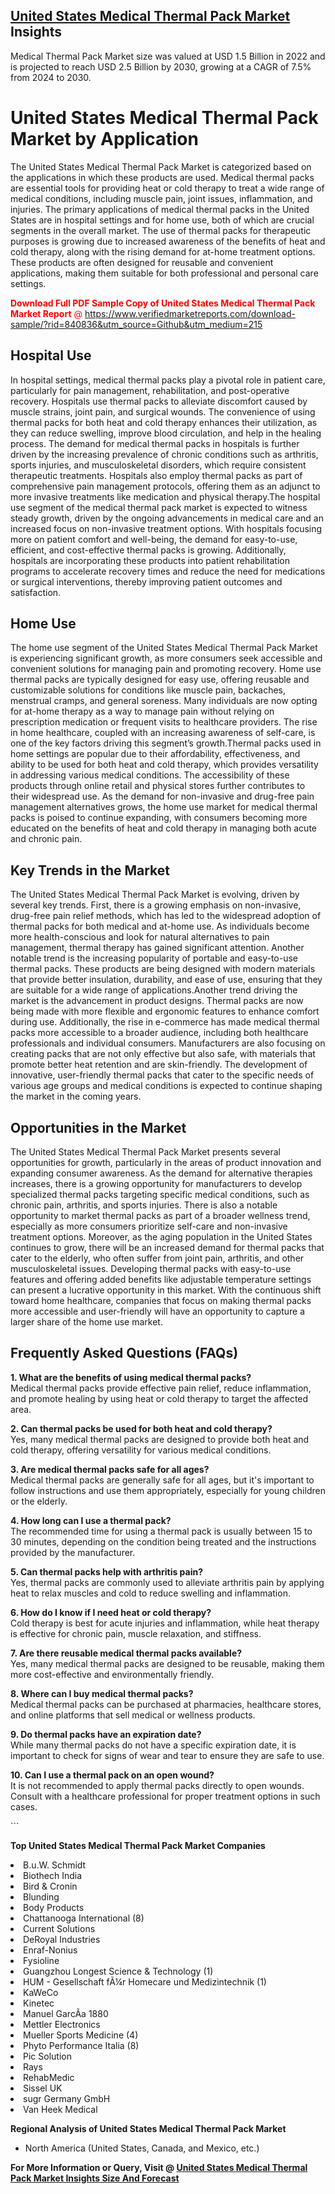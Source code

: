 <h2><a href="https://www.verifiedmarketreports.com/download-sample/?rid=840836&amp;utm_source=Github&amp;utm_medium=215" target="_blank">United States Medical Thermal Pack Market</a> Insights</h2><p>Medical Thermal Pack Market size was valued at USD 1.5 Billion in 2022 and is projected to reach USD 2.5 Billion by 2030, growing at a CAGR of 7.5% from 2024 to 2030.</p><p><h1>United States Medical Thermal Pack Market by Application</h1><p>The United States Medical Thermal Pack Market is categorized based on the applications in which these products are used. Medical thermal packs are essential tools for providing heat or cold therapy to treat a wide range of medical conditions, including muscle pain, joint issues, inflammation, and injuries. The primary applications of medical thermal packs in the United States are in hospital settings and for home use, both of which are crucial segments in the overall market. The use of thermal packs for therapeutic purposes is growing due to increased awareness of the benefits of heat and cold therapy, along with the rising demand for at-home treatment options. These products are often designed for reusable and convenient applications, making them suitable for both professional and personal care settings. <p><span class=""><span style="color: #ff0000;"><strong>Download Full PDF Sample Copy of United States Medical Thermal Pack Market Report</strong> @ </span><a href="https://www.verifiedmarketreports.com/download-sample/?rid=840836&amp;utm_source=Github&amp;utm_medium=215" target="_blank">https://www.verifiedmarketreports.com/download-sample/?rid=840836&amp;utm_source=Github&amp;utm_medium=215</a></span></p><h2>Hospital Use</h2><p>In hospital settings, medical thermal packs play a pivotal role in patient care, particularly for pain management, rehabilitation, and post-operative recovery. Hospitals use thermal packs to alleviate discomfort caused by muscle strains, joint pain, and surgical wounds. The convenience of using thermal packs for both heat and cold therapy enhances their utilization, as they can reduce swelling, improve blood circulation, and help in the healing process. The demand for medical thermal packs in hospitals is further driven by the increasing prevalence of chronic conditions such as arthritis, sports injuries, and musculoskeletal disorders, which require consistent therapeutic treatments. Hospitals also employ thermal packs as part of comprehensive pain management protocols, offering them as an adjunct to more invasive treatments like medication and physical therapy.The hospital use segment of the medical thermal pack market is expected to witness steady growth, driven by the ongoing advancements in medical care and an increased focus on non-invasive treatment options. With hospitals focusing more on patient comfort and well-being, the demand for easy-to-use, efficient, and cost-effective thermal packs is growing. Additionally, hospitals are incorporating these products into patient rehabilitation programs to accelerate recovery times and reduce the need for medications or surgical interventions, thereby improving patient outcomes and satisfaction.</p><h2>Home Use</h2><p>The home use segment of the United States Medical Thermal Pack Market is experiencing significant growth, as more consumers seek accessible and convenient solutions for managing pain and promoting recovery. Home use thermal packs are typically designed for easy use, offering reusable and customizable solutions for conditions like muscle pain, backaches, menstrual cramps, and general soreness. Many individuals are now opting for at-home therapy as a way to manage pain without relying on prescription medication or frequent visits to healthcare providers. The rise in home healthcare, coupled with an increasing awareness of self-care, is one of the key factors driving this segment’s growth.Thermal packs used in home settings are popular due to their affordability, effectiveness, and ability to be used for both heat and cold therapy, which provides versatility in addressing various medical conditions. The accessibility of these products through online retail and physical stores further contributes to their widespread use. As the demand for non-invasive and drug-free pain management alternatives grows, the home use market for medical thermal packs is poised to continue expanding, with consumers becoming more educated on the benefits of heat and cold therapy in managing both acute and chronic pain.</p><h2>Key Trends in the Market</h2><p>The United States Medical Thermal Pack Market is evolving, driven by several key trends. First, there is a growing emphasis on non-invasive, drug-free pain relief methods, which has led to the widespread adoption of thermal packs for both medical and at-home use. As individuals become more health-conscious and look for natural alternatives to pain management, thermal therapy has gained significant attention. Another notable trend is the increasing popularity of portable and easy-to-use thermal packs. These products are being designed with modern materials that provide better insulation, durability, and ease of use, ensuring that they are suitable for a wide range of applications.Another trend driving the market is the advancement in product designs. Thermal packs are now being made with more flexible and ergonomic features to enhance comfort during use. Additionally, the rise in e-commerce has made medical thermal packs more accessible to a broader audience, including both healthcare professionals and individual consumers. Manufacturers are also focusing on creating packs that are not only effective but also safe, with materials that promote better heat retention and are skin-friendly. The development of innovative, user-friendly thermal packs that cater to the specific needs of various age groups and medical conditions is expected to continue shaping the market in the coming years.</p><h2>Opportunities in the Market</h2><p>The United States Medical Thermal Pack Market presents several opportunities for growth, particularly in the areas of product innovation and expanding consumer awareness. As the demand for alternative therapies increases, there is a growing opportunity for manufacturers to develop specialized thermal packs targeting specific medical conditions, such as chronic pain, arthritis, and sports injuries. There is also a notable opportunity to market thermal packs as part of a broader wellness trend, especially as more consumers prioritize self-care and non-invasive treatment options. Moreover, as the aging population in the United States continues to grow, there will be an increased demand for thermal packs that cater to the elderly, who often suffer from joint pain, arthritis, and other musculoskeletal issues. Developing thermal packs with easy-to-use features and offering added benefits like adjustable temperature settings can present a lucrative opportunity in this market. With the continuous shift toward home healthcare, companies that focus on making thermal packs more accessible and user-friendly will have an opportunity to capture a larger share of the home use market.</p><h2>Frequently Asked Questions (FAQs)</h2><p><strong>1. What are the benefits of using medical thermal packs?</strong><br>Medical thermal packs provide effective pain relief, reduce inflammation, and promote healing by using heat or cold therapy to target the affected area.</p><p><strong>2. Can thermal packs be used for both heat and cold therapy?</strong><br>Yes, many medical thermal packs are designed to provide both heat and cold therapy, offering versatility for various medical conditions.</p><p><strong>3. Are medical thermal packs safe for all ages?</strong><br>Medical thermal packs are generally safe for all ages, but it's important to follow instructions and use them appropriately, especially for young children or the elderly.</p><p><strong>4. How long can I use a thermal pack?</strong><br>The recommended time for using a thermal pack is usually between 15 to 30 minutes, depending on the condition being treated and the instructions provided by the manufacturer.</p><p><strong>5. Can thermal packs help with arthritis pain?</strong><br>Yes, thermal packs are commonly used to alleviate arthritis pain by applying heat to relax muscles and cold to reduce swelling and inflammation.</p><p><strong>6. How do I know if I need heat or cold therapy?</strong><br>Cold therapy is best for acute injuries and inflammation, while heat therapy is effective for chronic pain, muscle relaxation, and stiffness.</p><p><strong>7. Are there reusable medical thermal packs available?</strong><br>Yes, many medical thermal packs are designed to be reusable, making them more cost-effective and environmentally friendly.</p><p><strong>8. Where can I buy medical thermal packs?</strong><br>Medical thermal packs can be purchased at pharmacies, healthcare stores, and online platforms that sell medical or wellness products.</p><p><strong>9. Do thermal packs have an expiration date?</strong><br>While many thermal packs do not have a specific expiration date, it is important to check for signs of wear and tear to ensure they are safe to use.</p><p><strong>10. Can I use a thermal pack on an open wound?</strong><br>It is not recommended to apply thermal packs directly to open wounds. Consult with a healthcare professional for proper treatment options in such cases.</p>```</p><p><strong>Top United States Medical Thermal Pack Market Companies</strong></p><div data-test-id=""><p><li>B.u.W. Schmidt</li><li> Biothech India</li><li> Bird & Cronin</li><li> Blunding</li><li> Body Products</li><li> Chattanooga International (8)</li><li> Current Solutions</li><li> DeRoyal Industries</li><li> Enraf-Nonius</li><li> Fysioline</li><li> Guangzhou Longest Science & Technology (1)</li><li> HUM - Gesellschaft fÃ¼r Homecare und Medizintechnik (1)</li><li> KaWeCo</li><li> Kinetec</li><li> Manuel GarcÃ­a 1880</li><li> Mettler Electronics</li><li> Mueller Sports Medicine (4)</li><li> Phyto Performance Italia (8)</li><li> Pic Solution</li><li> Rays</li><li> RehabMedic</li><li> Sissel UK</li><li> sugr Germany GmbH</li><li> Van Heek Medical</li></p><div><strong>Regional Analysis of&nbsp;United States Medical Thermal Pack Market</strong></div><ul><li dir="ltr"><p dir="ltr">North America&nbsp;(United States, Canada, and Mexico, etc.)</p></li></ul><p><strong>For More Information or Query, Visit @&nbsp;</strong><strong><a href="https://www.verifiedmarketreports.com/product/medical-thermal-pack-market/?utm_source=Github&amp;utm_medium=215" target="_blank">United States Medical Thermal Pack Market Insights Size And Forecast</a></strong></p></div>
